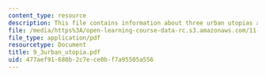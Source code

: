 ```yaml
---
content_type: resource
description: This file contains information about three urban utopias and images.
file: /media/https%3A/open-learning-course-data-rc.s3.amazonaws.com/11-001j-introduction-to-urban-design-and-development-spring-2006/477aef91680b2c7ece0bf7a95505a556_9_3urban_utopia.pdf
file_type: application/pdf
resourcetype: Document
title: 9_3urban_utopia.pdf
uid: 477aef91-680b-2c7e-ce0b-f7a95505a556
---
```

